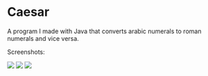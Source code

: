 Caesar
======

A program I made with Java that converts arabic numerals to roman numerals and vice versa.

Screenshots:

<img src=http://i.imgur.com/1OtWq4z.png>


<img src=http://i.imgur.com/GAZ39PB.png>


<img src=http://i.imgur.com/FcrQdnI.png>

